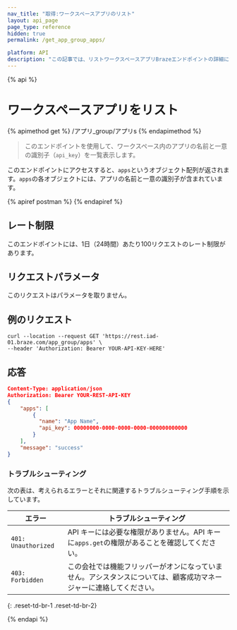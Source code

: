 ```yaml
---
nav_title: "取得:ワークスペースアプリのリスト"
layout: api_page
page_type: reference
hidden: true
permalink: /get_app_group_apps/

platform: API
description: "この記事では、リストワークスペースアプリBrazeエンドポイントの詳細について説明します。"
---
```

{% api %}
# ワークスペースアプリをリスト
{% apimethod get %}
/アプリ_group/アプリs
{% endapimethod %}

> このエンドポイントを使用して、ワークスペース内のアプリの名前と一意の識別子（`api_key`）を一覧表示します。 

このエンドポイントにアクセスすると、`apps`というオブジェクト配列が返されます。`apps`の各オブジェクトには、アプリの名前と一意の識別子が含まれています。 

{% apiref postman %} {% endapiref %}

## レート制限

このエンドポイントには、1日（24時間）あたり100リクエストのレート制限があります。

## リクエストパラメータ

このリクエストはパラメータを取りません。

## 例のリクエスト

```
curl --location --request GET 'https://rest.iad-01.braze.com/app_group/apps' \
--header 'Authorization: Bearer YOUR-API-KEY-HERE'
```

## 応答

```json
Content-Type: application/json
Authorization: Bearer YOUR-REST-API-KEY
{
    "apps": [
        {
          "name": "App Name",
          "api_key": 00000000-0000-0000-0000-000000000000
        }
    ],
    "message": "success"
}
```

### トラブルシューティング

次の表は、考えられるエラーとそれに関連するトラブルシューティング手順を示しています。

| エラー | トラブルシューティング |
| --- | --- |
| `401: Unauthorized` | API キーには必要な権限がありません。API キーに`apps.get`の権限があることを確認してください。 |
| `403: Forbidden` | この会社では機能フリッパーがオンになっていません。アシスタンスについては、顧客成功マネージャーに連絡してください。 |
{: .reset-td-br-1 .reset-td-br-2}

{% endapi %}
